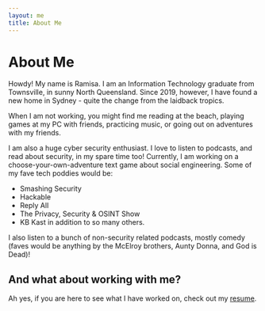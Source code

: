```yaml
---
layout: me
title: About Me
---
```


# About Me

Howdy! My name is Ramisa. I am an Information Technology graduate from Townsville, in sunny North Queensland. Since 2019, however, I have found a new home in Sydney - quite the change from the laidback tropics.

When I am not working, you might find me reading at the beach, playing games at my PC with friends, practicing music, or going out on adventures with my friends.

I am also a huge cyber security enthusiast. I love to listen to podcasts, and read about security, in my spare time too! Currently, I am working on a choose-your-own-adventure text game about social engineering.
Some of my fave tech poddies would be:
- Smashing Security
- Hackable
- Reply All
- The Privacy, Security & OSINT Show
- KB Kast
in addition to so many others.

I also listen to a bunch of non-security related podcasts, mostly comedy (faves would be anything by the McElroy brothers, Aunty Donna, and God is Dead)!

## And what about working with me?

Ah yes, if you are here to see what I have worked on, check out my [resume](2020-07-02-resume.md).
